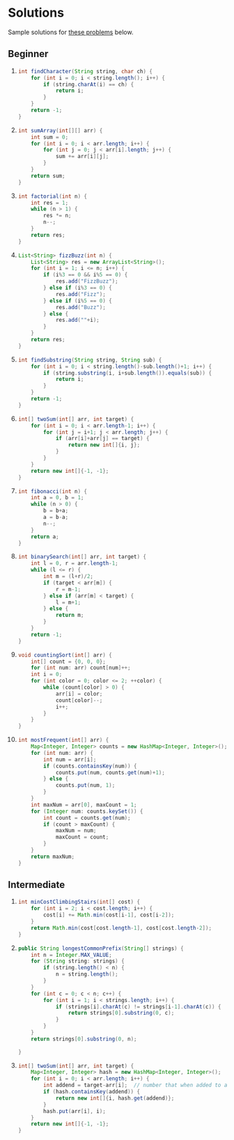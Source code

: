 # Solutions
Sample solutions for [these problems](/problems) below.

## Beginner
 1. ```java
    int findCharacter(String string, char ch) {
        for (int i = 0; i < string.length(); i++) {
            if (string.charAt(i) == ch) {
                return i;
            }
        }
        return -1;
    }
    ```
 2. ```java
    int sumArray(int[][] arr) {
        int sum = 0;
        for (int i = 0; i < arr.length; i++) {
            for (int j = 0; j < arr[i].length; j++) {
                sum += arr[i][j];
            }
        }
        return sum;
    }
    ```
 3. ```java
    int factorial(int n) {
        int res = 1;
        while (n > 1) {
            res *= n;
            n--;
        }
        return res;
    }
    ```
 4. ```java
    List<String> fizzBuzz(int n) {
        List<String> res = new ArrayList<String>();
        for (int i = 1; i <= n; i++) {
            if (i%3 == 0 && i%5 == 0) {
                res.add("FizzBuzz");
            } else if (i%3 == 0) {
                res.add("Fizz");
            } else if (i%5 == 0) {
                res.add("Buzz");
            } else {
                res.add(""+i);
            }
        }
        return res;
    }
    ```
 5. ```java
    int findSubstring(String string, String sub) {
        for (int i = 0; i < string.length()-sub.length()+1; i++) {
            if (string.substring(i, i+sub.length()).equals(sub)) {
                return i;
            }
        }
        return -1;
    }
    ```
 6. ```java
    int[] twoSum(int[] arr, int target) {
        for (int i = 0; i < arr.length-1; i++) {
            for (int j = i+1; j < arr.length; j++) {
                if (arr[i]+arr[j] == target) {
                    return new int[]{i, j};
                }
            }
        }
        return new int[]{-1, -1};
    }
    ```
 7. ```java
    int fibonacci(int n) {
        int a = 0, b = 1;
        while (n > 0) {
            b = b+a;
            a = b-a;
            n--;
        }
        return a;
    }
    ```
 8. ```java
    int binarySearch(int[] arr, int target) {
        int l = 0, r = arr.length-1;
        while (l <= r) {
            int m = (l+r)/2;
            if (target < arr[m]) {
                r = m-1;
            } else if (arr[m] < target) {
                l = m+1;
            } else {
                return m;
            }
        }
        return -1;
    }
    ```
 9. ```java
    void countingSort(int[] arr) {
        int[] count = {0, 0, 0};
        for (int num: arr) count[num]++;
        int i = 0;
        for (int color = 0; color <= 2; ++color) {
            while (count[color] > 0) {
                arr[i] = color;
                count[color]--;
                i++;
            }
        }
    }
    ```
 10. ```java
     int mostFrequent(int[] arr) {
         Map<Integer, Integer> counts = new HashMap<Integer, Integer>();
         for (int num: arr) {
             int num = arr[i];
             if (counts.containsKey(num)) {
                 counts.put(num, counts.get(num)+1);
             } else {
                 counts.put(num, 1);
             }
         }
         int maxNum = arr[0], maxCount = 1;
         for (Integer num: counts.keySet()) {
             int count = counts.get(num);
             if (count > maxCount) {
                 maxNum = num;
                 maxCount = count;
             }
         }
         return maxNum;
     }
     ```
     
## Intermediate
 1. ```java
    int minCostClimbingStairs(int[] cost) {
        for (int i = 2; i < cost.length; i++) {
            cost[i] += Math.min(cost[i-1], cost[i-2]);
        }
        return Math.min(cost[cost.length-1], cost[cost.length-2]); 
    }
    ```
 2. ```java
    public String longestCommonPrefix(String[] strings) {
        int n = Integer.MAX_VALUE;
        for (String string: strings) {
            if (string.length() < n) {
                n = string.length();
            }
        }
        for (int c = 0; c < n; c++) {
            for (int i = 1; i < strings.length; i++) {
                if (strings[i].charAt(c) != strings[i-1].charAt(c)) {
                    return strings[0].substring(0, c);
                }
            }
        }
        return strings[0].substring(0, n);
        
    }
    ```
 3. ```java
    int[] twoSum(int[] arr, int target) {
        Map<Integer, Integer> hash = new HashMap<Integer, Integer>();  // this will store values and index in arr
        for (int i = 0; i < arr.length; i++) {
            int addend = target-arr[i];  // number that when added to arr[i] equals target
            if (hash.containsKey(addend)) {
                return new int[]{i, hash.get(addend)};
            }
            hash.put(arr[i], i);
        }
        return new int[]{-1, -1};
    }
    ```

